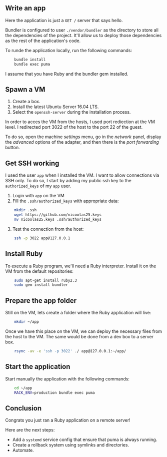 ## Write an app

Here the application is just a `GET /` server that says hello.

Bundler is configured to user `./vendor/bundler` as the directory
to store all the dependencies of the project. It'll allow us to
deploy those dependencies as the rest of the application's code.

To runde the application locally, run the following commands:

~~~ bash
    bundle install
    bundle exec puma
~~~

I assume that you have Ruby and the bundler gem installed.

## Spawn a VM

1. Create a box.
2. Install the latest Ubuntu Server 16.04 LTS.
3. Select the `openssh-server` during the installation process.

In order to acces the VM from the hosts, I used port rediection
at the VM level. I redirected port 3022 of the host to the port
22 of the guest.

To do so, open the machine _settings_ menu, go in the _network_ panel,
display the _advanced_ options of the adapter, and then there is the
_port forwarding_ button.

## Get SSH working

I used the user `app` when I installed the VM. I want to allow
connections via SSH only. To do so, I start by adding my public ssh
key to the `authorized_keys` of my `app` user.

1. Login with `app` on the VM
2. Fill the `.ssh/authorized_keys` with appropriate data:
~~~ bash
    mkdir .ssh
    wget https://github.com/nicoolas25.keys
    mv nicoolas25.keys .ssh/authorized_keys
~~~
3. Test the connection from the host:

~~~ bash
    ssh -p 3022 app@127.0.0.1
~~~

## Install Ruby

To execute a Ruby program, we'll need a Ruby interpreter. Install it
on the VM from the default repositories:

~~~ bash
    sudo apt-get install ruby2.3
    sudo gem install bundler
~~~

## Prepare the app folder

Still on the VM, lets create a folder where the Ruby application will live:

~~~ bash
    mkdir ~/app
~~~

Once we have this place on the VM, we can deploy the necessary files from the
host to the VM. The same would be done from a dev box to a server box.

~~~ bash
    rsync -av -e 'ssh -p 3022' ./ app@127.0.0.1:~/app/
~~~

## Start the application

Start manually the application with the following commands:

~~~ bash
    cd ~/app
    RACK_ENV=production bundle exec puma
~~~

## Conclusion

Congrats you just ran a Ruby application on a remote server!

Here are the next steps:

* Add a `systemd` service config that ensure that puma is always running.
* Create a rollback system using symlinks and directories.
* Automate.
